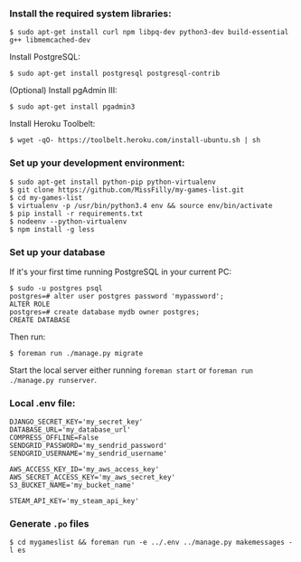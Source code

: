 ### Install the required system libraries:

    $ sudo apt-get install curl npm libpq-dev python3-dev build-essential g++ libmemcached-dev

Install PostgreSQL:

    $ sudo apt-get install postgresql postgresql-contrib

(Optional) Install pgAdmin III:

    $ sudo apt-get install pgadmin3

Install Heroku Toolbelt:

    $ wget -qO- https://toolbelt.heroku.com/install-ubuntu.sh | sh

### Set up your development environment:

    $ sudo apt-get install python-pip python-virtualenv
    $ git clone https://github.com/MissFilly/my-games-list.git
    $ cd my-games-list
    $ virtualenv -p /usr/bin/python3.4 env && source env/bin/activate
    $ pip install -r requirements.txt
    $ nodeenv --python-virtualenv
    $ npm install -g less

### Set up your database

If it's your first time running PostgreSQL in your current PC:

    $ sudo -u postgres psql
    postgres=# alter user postgres password 'mypassword';
    ALTER ROLE
    postgres=# create database mydb owner postgres;
    CREATE DATABASE

Then run:

    $ foreman run ./manage.py migrate

Start the local server either running `foreman start` or `foreman run ./manage.py runserver`.

### Local .env file:

    DJANGO_SECRET_KEY='my_secret_key'
    DATABASE_URL='my_database_url'
    COMPRESS_OFFLINE=False
    SENDGRID_PASSWORD='my_sendrid_password'
    SENDGRID_USERNAME='my_sendrid_username'
    
    AWS_ACCESS_KEY_ID='my_aws_access_key'
    AWS_SECRET_ACCESS_KEY='my_aws_secret_key'
    S3_BUCKET_NAME='my_bucket_name'
    
    STEAM_API_KEY='my_steam_api_key'

### Generate `.po` files

    $ cd mygameslist && foreman run -e ../.env ../manage.py makemessages -l es
